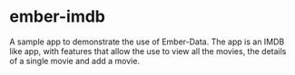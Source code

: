 ember-imdb
==========

A sample app to demonstrate the use of Ember-Data. The app is an IMDB like app, with features that allow the use to view all the movies, the details of a single movie and add a movie.
